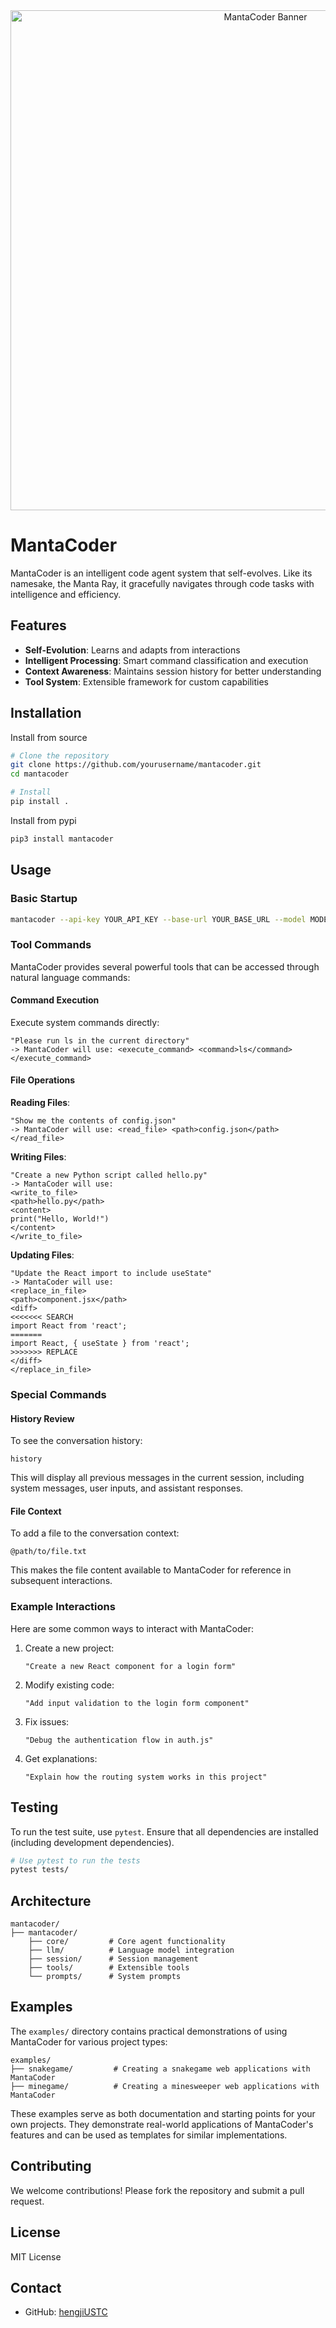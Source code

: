 <div align="center">
  <img src="https://raw.githubusercontent.com/hengjiUSTC/mantacoder/main/image/manta-banner.svg" alt="MantaCoder Banner" width="800"/>
</div>

# MantaCoder

MantaCoder is an intelligent code agent system that self-evolves. Like its namesake, the Manta Ray, it gracefully navigates through code tasks with intelligence and efficiency.

## Features

- **Self-Evolution**: Learns and adapts from interactions
- **Intelligent Processing**: Smart command classification and execution
- **Context Awareness**: Maintains session history for better understanding
- **Tool System**: Extensible framework for custom capabilities

## Installation

Install from source

```bash
# Clone the repository
git clone https://github.com/yourusername/mantacoder.git
cd mantacoder

# Install
pip install .
```

Install from pypi
```bash
pip3 install mantacoder
```

## Usage

### Basic Startup

```bash
mantacoder --api-key YOUR_API_KEY --base-url YOUR_BASE_URL --model MODEL_NAME
```

### Tool Commands

MantaCoder provides several powerful tools that can be accessed through natural language commands:

#### Command Execution
Execute system commands directly:
```
"Please run ls in the current directory"
-> MantaCoder will use: <execute_command> <command>ls</command> </execute_command>
```

#### File Operations

**Reading Files**:
```
"Show me the contents of config.json"
-> MantaCoder will use: <read_file> <path>config.json</path> </read_file>
```

**Writing Files**:
```
"Create a new Python script called hello.py"
-> MantaCoder will use:
<write_to_file>
<path>hello.py</path>
<content>
print("Hello, World!")
</content>
</write_to_file>
```

**Updating Files**:
```
"Update the React import to include useState"
-> MantaCoder will use:
<replace_in_file>
<path>component.jsx</path>
<diff>
<<<<<<< SEARCH
import React from 'react';
=======
import React, { useState } from 'react';
>>>>>>> REPLACE
</diff>
</replace_in_file>
```

### Special Commands

#### History Review
To see the conversation history:
```
history
```
This will display all previous messages in the current session, including system messages, user inputs, and assistant responses.

#### File Context
To add a file to the conversation context:
```
@path/to/file.txt
```
This makes the file content available to MantaCoder for reference in subsequent interactions.

### Example Interactions

Here are some common ways to interact with MantaCoder:

1. Create a new project:
   ```
   "Create a new React component for a login form"
   ```

2. Modify existing code:
   ```
   "Add input validation to the login form component"
   ```

3. Fix issues:
   ```
   "Debug the authentication flow in auth.js"
   ```

4. Get explanations:
   ```
   "Explain how the routing system works in this project"
   ```

## Testing

To run the test suite, use `pytest`. Ensure that all dependencies are installed (including development dependencies).

```bash
# Use pytest to run the tests
pytest tests/
```

## Architecture

```
mantacoder/
├── mantacoder/
    ├── core/         # Core agent functionality
    ├── llm/          # Language model integration
    ├── session/      # Session management
    ├── tools/        # Extensible tools
    └── prompts/      # System prompts
```

## Examples

The `examples/` directory contains practical demonstrations of using MantaCoder for various project types:

```
examples/
├── snakegame/         # Creating a snakegame web applications with MantaCoder
├── minegame/          # Creating a minesweeper web applications with MantaCoder
```

These examples serve as both documentation and starting points for your own projects. They demonstrate real-world applications of MantaCoder's features and can be used as templates for similar implementations.

## Contributing

We welcome contributions! Please fork the repository and submit a pull request.

## License

MIT License

## Contact

- GitHub: [hengjiUSTC](https://github.com/hengjiUSTC)
